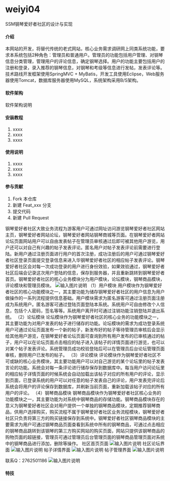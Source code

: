 # weiyi04
SSM钢琴爱好者社区的设计与实现
#### 介绍
本网站的开发，将替代传统的老式网站，核心业务需求调研网上同类系统功能，要求本系统包括2种角色：管理员和普通用户。管理员的功能包括用户管理、对钢琴信息分类管理，管理用户的评论信息，确定钢琴选择。用户的功能主要包括用户的注册和登录，录入推荐的钢琴信息，对钢琴和考级等信息进行发帖，发表评论等。
技术路线开发框架使用SpringMVC + MyBatis，开发工具使用Eclipse，Web服务器使用Tomcat，数据库服务器使用MySQL，系统架构采用B/S架构。


#### 软件架构
软件架构说明


#### 安装教程

1.  xxxx
2.  xxxx
3.  xxxx

#### 使用说明

1.  xxxx
2.  xxxx
3.  xxxx

#### 参与贡献

1.  Fork 本仓库
2.  新建 Feat_xxx 分支
3.  提交代码
4.  新建 Pull Request

钢琴爱好者社区大致业务流程为游客用户可通过网址访问游览钢琴爱好者社区网站主页，钢琴爱好者网站论坛，钢琴爱好者网站钢琴商城等页面。在钢琴爱好者网站论坛页面网站用户可以自由发表帖子在管理员审核通过后即可被其他用户游览，用户还可以对自己有兴趣的帖子发表评论。匿名用户对帖子发表评论前需要进行登陆。新用户通过注册页面进行用户的首次注册，成功注册后的用户可通过钢琴爱好者社区登录页面提交登录信息来进入华钢琴爱好者社区的相应帖子发表评论。钢琴爱好者社区会对每一次成功登录的用户进行身份效验，如果效验通过，钢琴爱好者社区后端会记录这次用户登陆的信息，保存到服务器，并且重新跳转到钢琴爱好者首页。钢琴爱好者社区的核心业务模块分为用户模块，论坛模块，钢琴商品模块，评论模块和管理员模块。
![输入图片说明](https://images.gitee.com/uploads/images/2020/1119/004836_76c27e44_4865385.png "屏幕截图.png")
（1）用户模块
用户模块作为钢琴爱好者社区的核心功能模块之一，其主要功能为储存钢琴爱好者社区的用户信息为用户做操作的一系列流程提供信息基础。用户模块需求为匿名游客可通过注册页面注册成为系统用户。匿名游客可通过登陆页面登陆本系统。系统用户可自由修改个人信息，包括个人密码，签名等等。系统用户离开时可通过注销功能注销登陆并退出系统。
（2）论坛模块
论坛模块作为钢琴爱好者社区的核心业务的功能模块之一，其主要功能为对用户发表的帖子进行储存的功能。论坛模块的需求为成功登录系统用户可通过论坛页面发布一个新的帖子，新发布好的帖子等待管理员审核后会显示给其他用户游览，在钢琴爱好者论坛页面可查询到所有用户发布的已审核通过的帖子，用户可以在论坛页面点击相应的帖子进入该帖子的详情页面进行游览，也可以对某个帖子发表评论。系统管理员成功校验登陆后可以在管理员后台论坛管理页面审核，删除用户已发布的帖子。
（3）评论模块
评论模块作为钢琴爱好者社区不可或缺的核心业务模块，其主要功能用户可以对自己游览的某个论坛里的帖子发表言论的功能。系统会对每一条评论进行储存保存到数据库中。每当用户访问论坛里的相应帖子详情页面的时候系统会自动加载出该帖子对应的所有用户的评论，显示到页面，已登录系统的用户可以对任意的帖子发表自己的评论，用户发表完评论后系统会将用户的评论保存到数据库，并刷新当前页面，重新加载该帖子对应的所有用户的评论。
（4）钢琴商品模块
钢琴商品模块作为钢琴爱好者社区核心业务的功能模块之一，其主要功能为对系统中钢琴商品的存储功能。钢琴商品模块存在的意义为钢琴爱好者社区会对用户提供一个单独的钢琴商品模块，定期推荐钢琴商品，供用户选择购买，购买流程不属于钢琴爱好者社区业务流程模块，钢琴爱好者社区只负责将第三方的购买链接保存到系统中。钢琴爱好者社区钢琴商品模块的主要需求为用户可通过钢琴商品页面查看到系统中所有的钢琴商品，可通过点击相应的钢琴商品跳转到该钢琴的第三方购买网站的购买页面，网站只提供该钢琴商品的购物页面的超链接，管理员可通过管理员后台管理页面的钢琴商品管理页面对系统中的钢琴商品进行添加，删除等操作。
社区首页页面
![输入图片说明](https://images.gitee.com/uploads/images/2020/1119/004906_8adaf7cf_4865385.png "屏幕截图.png")
社区论坛界面
![输入图片说明](https://images.gitee.com/uploads/images/2020/1119/004920_25b8dc1d_4865385.png "屏幕截图.png")
帖子详情界面
![输入图片说明](https://images.gitee.com/uploads/images/2020/1119/004932_8f8607a2_4865385.png "屏幕截图.png")
帖子管理界面
![输入图片说明](https://images.gitee.com/uploads/images/2020/1119/004946_7fd76163_4865385.png "屏幕截图.png")

联系Q：2762501186
![输入图片说明](https://images.gitee.com/uploads/images/2020/1119/003728_cd598bb9_4865385.jpeg "微信.jpg")
#### 特技
